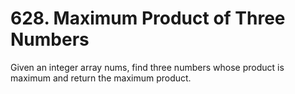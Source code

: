 # 628. Maximum Product of Three Numbers

Given an integer array nums, find three numbers whose product is maximum and return the maximum product.

